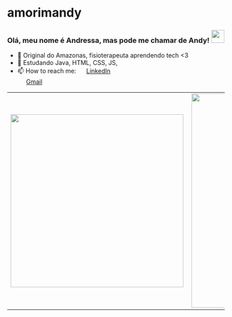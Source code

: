 # amorimandy

### Olá, meu nome é Andressa, mas pode me chamar de Andy! <img src="Andressa-Amorim.png" width="30px"></h2>


- 🔭 Original do Amazonas, fisioterapeuta aprendendo tech <3
- 🌱 Estudando Java, HTML, CSS, JS,
- 📫 How to reach me: <a href="https://www.linkedin.com/in/andressa-amorim-842620127"><img src="linkedin.png" width="16"></img></a> [LinkedIn](https://www.linkedin.com/in/amorimandy)  
<a href=""><img src="email.png" width="16"></img></a> [Gmail](mailto:dev.andymal@gmail.com)  


<center>
<table>
    <tr>
        <td><img width="400px" align="left" src="https://github-readme-stats.vercel.app/api/top-langs/?username=amorimandy&hide=html&layout=compact&theme=buefy" /></td>
        <td><img width="495px" align="left" src="https://github-readme-stats.vercel.app/api?username=amorimandy&theme=buefy"/></td>
    </tr>   
</table>
</center>  

